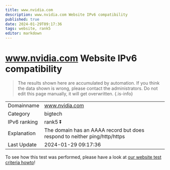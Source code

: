 ```yaml
---
title: www.nvidia.com
description: www.nvidia.com Website IPv6 compatibility
published: true
date: 2024-01-29T09:17:36
tags: website, rank5
editor: markdown
---
```


# www.nvidia.com Website IPv6 compatibility

> The results shown here are accumulated by automation. If you think the data shown is wrong, please contact the administrators. 
> Do not edit this page manually, it will get overwritten.
{.is-info}


|   |   |
| - | - |
| Domainname | www.nvidia.com
| Category | bigtech |
| IPv6 ranking | rank5 :arrow_double_down: |
| Explanation | The domain has an AAAA record but does respond to neither ping/http/https |
| Last Update | 2024-01-29 09:17:36 |

To see how this test was performed, please have a look at [our website test criteria howto](/howto/testcriteria/website)!

